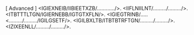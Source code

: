 [ Advanced ]
 <IGIEXNEIB/IIBIEETXZB/............/>.
 <IIFLNIILNT/........./........./>.
 <ITBTTTLTGN/IGIERNEBB/IGTGTXFLN/>.
 <IGIEGTRINB/.....
 <........./........./IGILGSETF/>.
 <IGILBXLTB/ITBTBTRFTGN/........./........./>.
 <IZIXEENLL/........./........./>.
